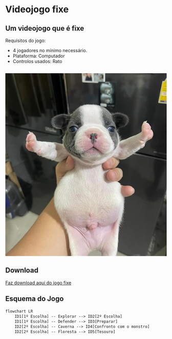 # Videojogo fixe

## Um videojogo que é fixe
Requisitos do jogo:
 * 4 jogadores no mínimo necessário.
 * Plataforma: Computador
 * Controlos usados: Rato
## 

![A criatura](imagens/caozinho.jpg)

## Download
[Faz download aqui do jogo fixe](https://en.wikipedia.org/wiki/Video_game)

## Esquema do Jogo

```mermaid
flowchart LR
    ID1[1º Escolha] -- Explorar --> ID2[2º Escolha] 
    ID1[1º Escolha] -- Defender --> ID3[Preparar]
    ID2[2º Escolha] -- Caverna --> ID4[Confronto com o monstro]
    ID2[2º Escolha] -- Floresta --> ID5[Tesouro]